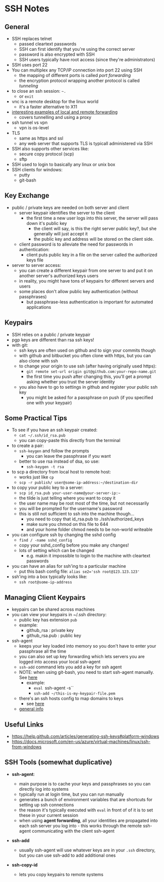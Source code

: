 SSH Notes
========

## General
- SSH replaces telnet
    - passed cleartext passwords
    - SSH can first identify that you're using the correct server
    - password is also encrypted with SSH
    - SSH users typically have root access (since they're administrators)
- SSH uses port 22
- You can multiplex any TCP/IP connection into port 22 using SSH
    - the mapping of different ports is called *port forwarding*
    - the encryption protocol wrapping another protocol is called *tunneling*
- to close an ssh session: `~.`
  - or `exit`
- vnc is a remote desktop for the linux world
    - it's a faster alternative to X11
- [interesting examples of local and remote forwarding](https://www.youtube.com/watch?v=g_Row8zEJZc)
    - covers tunnelling and using a proxy
- ssh tunnel vs vpn
  - vpn is os-level
- TLS
    - same as https and ssl
    - any web server that supports TLS is typicall administered via SSH
- SSH also supports other services like:
    - secure copy protocol (scp)
    - sftp
- SSH used to login to basically any linux or unix box
- SSH clients for windows:
    - putty
    - git-bash

## Key Exchange
- public / private keys are needed on both server and client
    - server keypair identifies the server to the client
        - the first time a new user logs into this server, the server will pass down it's public key
            - the client will say, is this the right server public key?, but she generally will just accept it
            - the public key and address will be stored on the client side.
    - client password is to alleviate the need for passwords in authentication:        
        - client puts public key in a file on the server called the authorized keys file
- server to server access:
    - you can create a different keypair from one server to and put it on another server's authorized keys users
    - in reality, you might have tons of keypairs for different servers and users
    - some places don't allow public key authentication (without passphrases)
        - but passphrase-less authentication is important for automated applications
      
## Keypairs
- SSH relies on a public / private keypair
- pgp keys are different than rsa ssh keys!
- with git:
    - ssh keys are often used on github and  to sign your commits though
    - with github and bitbucket you often clone with https, but you can also clone with ssh
    - to change your origin to use ssh (after having originally used https):
        - `git remote set-url origin git@github.com:your-repo-name.git`
        - the first time you push after changing this, you'll get a prompt asking whether you trust the server identity
    - you also have to go to settings in github and register your public ssh key
        - you might be asked for a passphrase on push (if you specified one with your keypair)

## Some Practical Tips
- To see if you have an ssh keypair created:
    - `cat ~/.ssh/id_rsa.pub`
    - you can copy-paste this directly from the terminal
- to create a pair:
    - `ssh-keygen` and follow the prompts
        - you can leave the passphrase if you want
    - better to use rsa instead of dsa, so use:
        - `ssh-keygen -t rsa`
- to scp a directory from local host to remote host:
    - works just like `cp`
    - `scp -r publish/ user@some-ip-address:~/destination-dir`
- to copy your public key to a server:
    - `scp id_rsa.pub your-user-name@your-server-ip:~`
    - the tilde is just telling where you want to copy it
    - the user name may be root most of the time, but not necessarily
    - you will be prompted for the username's password
    - this is still not sufficient to ssh into the machine though...
        - you need to copy that id_rsa.pub to ./ssh/authorized_keys
        - make sure you chmod on this file to 644
        - and your home folder chmod needs to be non-world writeable
- you can configure ssh by changing the sshd config
    - `find / -name sshd_config`
    - copy your sshd_config before you make any changes!
    - lots of setting which can be changed
        - e.g. makin it impossible to login to the machine with cleartext passwords
- you can have an alias for ssh'ing to a particular machine
    - put this bash config file: `alias se2='ssh root@123.123.123'`
- ssh'ing into a box typically looks like:
    - `ssh root@some-ip-address`


## Managing Client Keypairs
- keypairs can be shared across machines
- you can view your keypairs in ~/.ssh directory:
    - public key has extension `pub`
    - example:
        - github_rsa : private key
        - github_rsa.pub : public key
- ssh-agent
    - keeps your key loaded into memory so you don't have to enter your passphrase all the time
    - you can also set up key forwarding which lets servers you are logged into access your local ssh-agent
    - `ssh-add` command lets you add a key for ssh agent
    - NOTE: when using git-bash, you need to start ssh-agent manually. See [here](https://help.github.com/articles/working-with-ssh-key-passphrases/#auto-launching-ssh-agent-on-msysgit)
        - example:
            - `eval `ssh-agent -s``
            - `ssh-add ~/this-is-my-keypair-file.pem`
    - there's an ssh hosts config to map domains to keys
        - see [here](https://superuser.com/questions/287651/can-i-have-multiple-ssh-keys-in-my-ssh-folder)
    - [general info](https://developer.github.com/v3/guides/using-ssh-agent-forwarding/)
    
## Useful Links
- https://help.github.com/articles/generating-ssh-keys#platform-windows
- https://docs.microsoft.com/en-us/azure/virtual-machines/linux/ssh-from-windows

## SSH Tools (somewhat duplicative)
- **ssh-agent**:
    - main purpose is to cache your keys and passphrases so you can directly log into systems
    - typically run at login time, but you can run manually
    - generates a bunch of environment variables that are shortcuts for setting up ssh connections
    - the reason it's typically executed with `eval` in front of of it is to set these in your current session
    - when using **agent forwarding**, all your identities are propagated into each ssh server you log into - this works through the remote ssh-agent communicating with the client ssh-agent
- **ssh-add**
    - usually ssh-agent will use whatever keys are in your `.ssh` directory, but you can use ssh-add to add additional ones

- **ssh-copy-id**
    - lets you copy keypairs to remote systems



